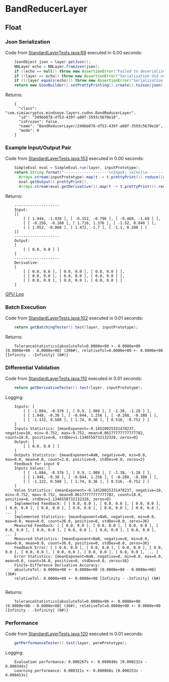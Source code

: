 # BandReducerLayer
## Float
### Json Serialization
Code from [StandardLayerTests.java:69](../../../../../../../../src/main/java/com/simiacryptus/mindseye/test/StandardLayerTests.java#L69) executed in 0.00 seconds: 
```java
    JsonObject json = layer.getJson();
    NNLayer echo = NNLayer.fromJson(json);
    if ((echo == null)) throw new AssertionError("Failed to deserialize");
    if ((layer == echo)) throw new AssertionError("Serialization did not copy");
    if ((!layer.equals(echo))) throw new AssertionError("Serialization not equal");
    return new GsonBuilder().setPrettyPrinting().create().toJson(json);
```

Returns: 

```
    {
      "class": "com.simiacryptus.mindseye.layers.cudnn.BandReducerLayer",
      "id": "249bb078-df53-439f-a08f-3593c5670e18",
      "isFrozen": false,
      "name": "BandReducerLayer/249bb078-df53-439f-a08f-3593c5670e18",
      "mode": 0
    }
```



### Example Input/Output Pair
Code from [StandardLayerTests.java:153](../../../../../../../../src/main/java/com/simiacryptus/mindseye/test/StandardLayerTests.java#L153) executed in 0.00 seconds: 
```java
    SimpleEval eval = SimpleEval.run(layer, inputPrototype);
    return String.format("--------------------\nInput: \n[%s]\n--------------------\nOutput: \n%s\n--------------------\nDerivative: \n%s",
      Arrays.stream(inputPrototype).map(t -> t.prettyPrint()).reduce((a, b) -> a + ",\n" + b).get(),
      eval.getOutput().prettyPrint(),
      Arrays.stream(eval.getDerivative()).map(t -> t.prettyPrint()).reduce((a, b) -> a + ",\n" + b).get());
```

Returns: 

```
    --------------------
    Input: 
    [[
    	[ [ 1.944, -1.928 ], [ -0.152, -0.796 ], [ -0.468, -1.68 ] ],
    	[ [ -0.256, -0.108 ], [ 1.716, 1.376 ], [ -1.52, 0.848 ] ],
    	[ [ 1.952, -0.068 ], [ 1.472, -1.7 ], [ -1.1, 0.208 ] ]
    ]]
    --------------------
    Output: 
    [
    	[ [ 0.0, 0.0 ] ]
    ]
    --------------------
    Derivative: 
    [
    	[ [ 0.0, 0.0 ], [ 0.0, 0.0 ], [ 0.0, 0.0 ] ],
    	[ [ 0.0, 0.0 ], [ 0.0, 0.0 ], [ 0.0, 0.0 ] ],
    	[ [ 0.0, 0.0 ], [ 0.0, 0.0 ], [ 0.0, 0.0 ] ]
    ]
```



[GPU Log](etc/cuda.log)

### Batch Execution
Code from [StandardLayerTests.java:102](../../../../../../../../src/main/java/com/simiacryptus/mindseye/test/StandardLayerTests.java#L102) executed in 0.01 seconds: 
```java
    return getBatchingTester().test(layer, inputPrototype);
```

Returns: 

```
    ToleranceStatistics{absoluteTol=0.0000e+00 +- 0.0000e+00 [0.0000e+00 - 0.0000e+00] (200#), relativeTol=0.0000e+00 +- 0.0000e+00 [Infinity - -Infinity] (0#)}
```



### Differential Validation
Code from [StandardLayerTests.java:110](../../../../../../../../src/main/java/com/simiacryptus/mindseye/test/StandardLayerTests.java#L110) executed in 0.01 seconds: 
```java
    return getDerivativeTester().test(layer, inputPrototype);
```
Logging: 
```
    Inputs: [
    	[ [ -1.884, -0.576 ], [ 0.9, 1.908 ], [ -1.38, -1.28 ] ],
    	[ [ 1.948, -0.38 ], [ -0.044, 1.256 ], [ -0.288, -0.388 ] ],
    	[ [ -1.132, 0.588 ], [ 1.74, 0.36 ], [ 0.516, -0.752 ] ]
    ]
    Inputs Statistics: {meanExponent=-0.14520025331478237, negative=10, min=-0.752, max=-0.752, mean=0.06177777777777782, count=18.0, positive=8, stdDev=1.1346558732132328, zeros=0}
    Output: [
    	[ [ 0.0, 0.0 ] ]
    ]
    Outputs Statistics: {meanExponent=NaN, negative=0, min=0.0, max=0.0, mean=0.0, count=2.0, positive=0, stdDev=0.0, zeros=2}
    Feedback for input 0
    Inputs Values: [
    	[ [ -1.884, -0.576 ], [ 0.9, 1.908 ], [ -1.38, -1.28 ] ],
    	[ [ 1.948, -0.38 ], [ -0.044, 1.256 ], [ -0.288, -0.388 ] ],
    	[ [ -1.132, 0.588 ], [ 1.74, 0.36 ], [ 0.516, -0.752 ] ]
    ]
    Value Statistics: {meanExponent=-0.14520025331478237, negative=10, min=-0.752, max=-0.752, mean=0.06177777777777782, count=18.0, positive=8, stdDev=1.1346558732132328, zeros=0}
    Implemented Feedback: [ [ 0.0, 0.0 ], [ 0.0, 0.0 ], [ 0.0, 0.0 ], [ 0.0, 0.0 ], [ 0.0, 0.0 ], [ 0.0, 0.0 ], [ 0.0, 0.0 ], [ 0.0, 0.0 ], ... ]
    Implemented Statistics: {meanExponent=NaN, negative=0, min=0.0, max=0.0, mean=0.0, count=36.0, positive=0, stdDev=0.0, zeros=36}
    Measured Feedback: [ [ 0.0, 0.0 ], [ 0.0, 0.0 ], [ 0.0, 0.0 ], [ 0.0, 0.0 ], [ 0.0, 0.0 ], [ 0.0, 0.0 ], [ 0.0, 0.0 ], [ 0.0, 0.0 ], ... ]
    Measured Statistics: {meanExponent=NaN, negative=0, min=0.0, max=0.0, mean=0.0, count=36.0, positive=0, stdDev=0.0, zeros=36}
    Feedback Error: [ [ 0.0, 0.0 ], [ 0.0, 0.0 ], [ 0.0, 0.0 ], [ 0.0, 0.0 ], [ 0.0, 0.0 ], [ 0.0, 0.0 ], [ 0.0, 0.0 ], [ 0.0, 0.0 ], ... ]
    Error Statistics: {meanExponent=NaN, negative=0, min=0.0, max=0.0, mean=0.0, count=36.0, positive=0, stdDev=0.0, zeros=36}
    Finite-Difference Derivative Accuracy:
    absoluteTol: 0.0000e+00 +- 0.0000e+00 [0.0000e+00 - 0.0000e+00] (36#)
    relativeTol: 0.0000e+00 +- 0.0000e+00 [Infinity - -Infinity] (0#)
    
```

Returns: 

```
    ToleranceStatistics{absoluteTol=0.0000e+00 +- 0.0000e+00 [0.0000e+00 - 0.0000e+00] (36#), relativeTol=0.0000e+00 +- 0.0000e+00 [Infinity - -Infinity] (0#)}
```



### Performance
Code from [StandardLayerTests.java:120](../../../../../../../../src/main/java/com/simiacryptus/mindseye/test/StandardLayerTests.java#L120) executed in 0.01 seconds: 
```java
    getPerformanceTester().test(layer, permPrototype);
```
Logging: 
```
    Evaluation performance: 0.000267s +- 0.000040s [0.000232s - 0.000344s]
    Learning performance: 0.000321s +- 0.000068s [0.000253s - 0.000453s]
    
```

